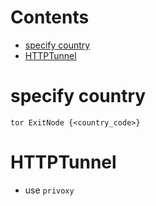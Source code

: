 # Contents

- [specify country](#specify-country)
- [HTTPTunnel](#httptunnel)

# specify country
`tor ExitNode {<country_code>}`

# HTTPTunnel
* use `privoxy`
